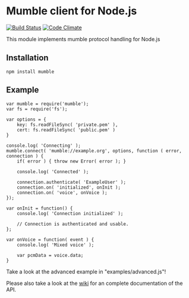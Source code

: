 
Mumble client for Node.js
=========================
[![Build Status](https://travis-ci.org/Rantanen/node-mumble.svg?branch=master)](https://travis-ci.org/Rantanen/node-mumble)
[![Code Climate](https://codeclimate.com/github/Rantanen/node-mumble/badges/gpa.svg)](https://codeclimate.com/github/Rantanen/node-mumble)

This module implements mumble protocol handling for Node.js

Installation
------------

`npm install mumble`

Example
-------

    var mumble = require('mumble');
    var fs = require('fs');

    var options = {
        key: fs.readFileSync( 'private.pem' ),
        cert: fs.readFileSync( 'public.pem' )
    }

    console.log( 'Connecting' );
    mumble.connect( 'mumble://example.org', options, function ( error, connection ) {
        if( error ) { throw new Error( error ); }

        console.log( 'Connected' );

        connection.authenticate( 'ExampleUser' );
        connection.on( 'initialized', onInit );
        connection.on( 'voice', onVoice );
    });

    var onInit = function() {
        console.log( 'Connection initialized' );

        // Connection is authenticated and usable.
    };

    var onVoice = function( event ) {
        console.log( 'Mixed voice' );

        var pcmData = voice.data;
    }

Take a look at the advanced example in "examples/advanced.js"!

Please also take a look at the [wiki](https://github.com/Rantanen/node-mumble/wiki/API) for an complete documentation of the API.
